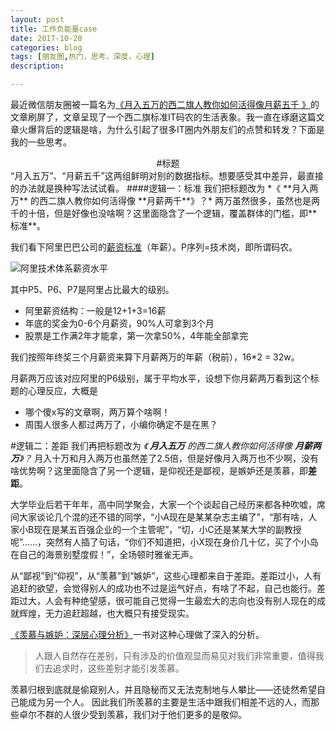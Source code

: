 ```yaml
---
layout: post
title: 工作负能量case
date: 2017-10-20
categories: blog
tags: [朋友圈,热门，思考，深度，心理]
description: 

---
```

最近微信朋友圈被一篇名为[《月入五万的西二旗人教你如何活得像月薪五千 》](https://mp.weixin.qq.com/s?__biz=MzI3MzM2ODMzOQ==&mid=2247484372&idx=1&sn=abad623890ed63a163e12029e519bffa&chksm=eb2517a8dc529ebe857f0e6bce16f3a9f07f4a797a47c2a41360bbc36bce04bc5238107b8d70&mpshare=1&scene=1&srcid=1016EcBCgIBFlVPm3r48Basi&pass_ticket=bC%2Fw8rgQ6Job7M4nZT%2Bj1ZLzRUTuS2qptQR1IjqXM40xTETUWoQzzStprWXGD5cu#rd)的文章刷屏了，文章呈现了一个西二旗标准IT码农的生活表象。我一直在琢磨这篇文章火爆背后的逻辑是啥，为什么引起了很多IT圈内外朋友们的点赞和转发？下面是我的一些思考。

<center/>#标题</center>
“月入五万”、“月薪五千”这两组鲜明对别的数据指标。想要感受其中差异，最直接的办法就是换种写法试试看。
####逻辑一：标准
我们把标题改为 
*《  **月入两万** 的西二旗人教你如何活得像 **月薪两千**》？*
两万虽然很多，虽然也是两千的十倍，但是好像也没啥啊？这里面隐含了一个逻辑，覆盖群体的门槛，即**标准**。

我们看下阿里巴巴公司的[薪资标准](https://www.zhihu.com/question/27108669)（年薪）。P序列=技术岗，即所谓码农。

![阿里技术体系薪资水平](http://upload-images.jianshu.io/upload_images/726103-a2ae26c83698d2da.jpg?imageMogr2/auto-orient/strip%7CimageView2/2/w/1240)

其中P5、P6、P7是阿里占比最大的级别。
- 阿里薪资结构：一般是12+1+3=16薪
- 年底的奖金为0-6个月薪资，90%人可拿到3个月
- 股票是工作满2年才能拿，第一次拿50%，4年能全部拿完

我们按照年终奖三个月薪资来算下月薪两万的年薪（税前），16*2 = 32w。

月薪两万应该对应阿里的P6级别，属于平均水平，设想下你月薪两万看到这个标题的心理反应，大概是
- 哪个傻x写的文章啊，两万算个啥啊！
- 周围人很多人都过两万了，小编你确定不是在黑？

#逻辑二：差距
我们再把标题改为
*《  **月入五万** 的西二旗人教你如何活得像 **月薪两万**》？*
月入十万和月入两万也虽然差了2.5倍，但是好像月入两万也不少啊，没有啥优势啊？这里面隐含了另一个逻辑，是仰视还是鄙视，是嫉妒还是羡慕，即**差距**。

大学毕业后若干年年，高中同学聚会，大家一个个谈起自己经历来都各种吹嘘，席间大家谈论几个混的还不错的同学，“小A现在是某某杂志主编了”，“那有啥，人家小B现在是某五百强企业的一个主管呢”，“切，小C还是某某大学的副教授呢”......，突然有人插了句话，“你们不知道把，小X现在身价几十亿，买了个小岛在自己的海景别墅度假！”，全场顿时雅雀无声。

从“鄙视”到“仰视”，从“羡慕”到“嫉妒”，这些心理都来自于差距。差距过小，人有追赶的欲望，会觉得别人的成功也不过是运气好点，有啥了不起，自己也能行。差距过大，人会有种绝望感，很可能自己觉得一生最宏大的志向也没有别人现在的成就辉煌，无力追赶超越，也大概只有接受现实。

[《羡慕与嫉妒：深层心理分析》](https://book.douban.com/subject/1019077/)一书对这种心理做了深入的分析。
> 人跟人自然存在差别，只有涉及的价值观显而易见对我们非常重要，值得我们去追求时，这些差别才能引发羡慕。

羡慕归根到底就是偷窥别人，并且隐秘而又无法克制地与人攀比——还徒然希望自己能成为另一个人。
因此我们所羡慕的主要是生活中跟我们相差不远的人，而那些卓尔不群的人很少受到羡慕，我们对于他们更多的是敬仰。
